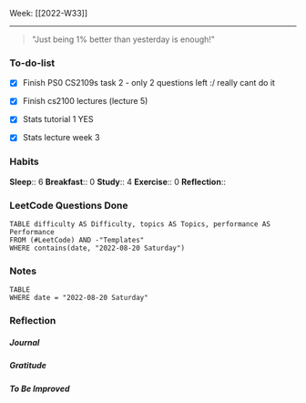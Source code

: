 Week: [[2022-W33]]
- - -

> "Just being 1% better than yesterday is enough!"

### To-do-list
- [x] Finish PS0 CS2109s task 2 - only 2 questions left :/ really cant do it
- [x] Finish cs2100 lectures (lecture 5)
- [x] Stats tutorial 1 YES
- [x] Stats lecture week 3



### Habits
**Sleep**:: 6
**Breakfast**:: 0
**Study**:: 4
**Exercise**:: 0 
**Reflection**:: 

### LeetCode Questions Done
```dataview
TABLE difficulty AS Difficulty, topics AS Topics, performance AS Performance
FROM (#LeetCode) AND -"Templates"
WHERE contains(date, "2022-08-20 Saturday") 
```

### Notes
```dataview
TABLE
WHERE date = "2022-08-20 Saturday"
```

### Reflection
##### Journal
##### Gratitude
##### To Be Improved